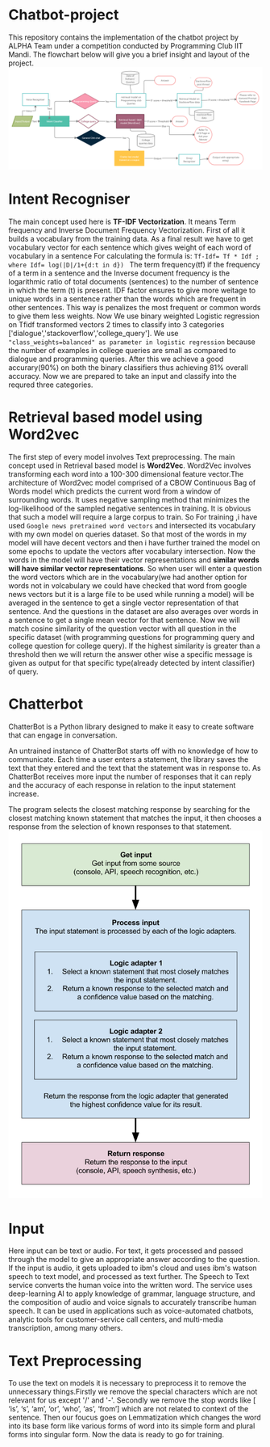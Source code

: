 # Chatbot-project
This repository contains the implementation of the chatbot project by ALPHA Team under a competition conducted by Programming Club IIT Mandi. The flowchart below will give you a brief insight and layout of the project.
![FLOWCHART](Flowchart%20of%20Project.png)

# Intent Recogniser
The main concept used here is **TF-IDF Vectorization**. It means Term frequency and Inverse Document Frequency Vectorization. First of all it builds a vocabulary from the training data. As a final result we have to get vocabulary vector for each sentence which gives weight of each word of vocabulary in a sentence For calculating the formula is:
                    `Tf-Idf= Tf * Idf ; where Idf= log(|D|/1+{d:t in d}) `
The term frequency(tf) if the frequency of a term in a sentence and the Inverse document frequency is the logarithmic ratio of total documents (sentences) to the number of sentence in which the term (t) is present. IDF factor ensures to give more weitage to unique words in a sentence rather than the words which are frequent in other sentences. This way is penalizes the most frequent or common words to give them less weights. 
Now We use binary weighted Logistic regression on Tfidf transformed vectors 2 times to classify into 3 categories ['dialogue','stackoverflow','college_query']. We use `"class_weights=balanced" as parameter in logistic regression` because the number of examples in college queries are small as compared to dialogue and programming queries. After this we achieve a good accurary(90%) on both the binary classifiers thus achieving 81% overall accuracy.
Now we are prepared to take an input and classify into the requred three categories.
# Retrieval based model using Word2vec
The first step of every model involves Text preprocessing. The main concept used in Retrieval based model is **Word2Vec**. Word2Vec involves transforming each word into a 100-300 dimensional feature vector.The architecture of Word2vec model comprised of a CBOW Continuous Bag of Words model which predicts the current word from a window of surrounding words. It uses negative sampling method that minimizes the log-likelihood of the sampled negative sentences in training. It is obvious that such a model will require a large corpus to train. So For training ,i have used `Google news pretrained word vectors` and intersected its vocabulary with my own model on queries dataset. So that most of the words in my model will have decent vectors and then i have further trained the model on some epochs to update the vectors after vocabulary intersection. Now the words in the model will have their vector representations and **similar words will have similar vector representations**. So when user will enter a question the word vectors which are in the vocabulary(we had another option for words not in volcabulary we could have checked that word from google news vectors but it is a large file to be used while running a model) will be averaged in the sentence to get a single vector representation of that sentence. And the questions in the dataset are also averages over words in a sentence to get a single mean vector for that sentence. Now we will match cosine similarity of the   question vector with all question in the specific dataset (with programming questions for programming query and college question for college query). If the highest similarity is greater than a threshold then we will return the answer other wise a specific message is given as output for that specific type(already detected by intent classifier) of query.

# Chatterbot 
ChatterBot is a Python library designed to make it easy to create software that can engage in conversation.

An untrained instance of ChatterBot starts off with no knowledge of how to communicate. Each time a user enters a statement, the library saves the text that they entered and the text that the statement was in response to. As ChatterBot receives more input the number of responses that it can reply and the accuracy of each response in relation to the input statement increase.

The program selects the closest matching response by searching for the closest matching known statement that matches the input, it then chooses a response from the selection of known responses to that statement.
![chatterbot-flowchart](chatterbot-process-flow.svg)

# Input
Here input can be text or audio. For text, it gets processed and passed through the model to give an appropriate answer according to the question. If the input is audio, it gets uploaded to ibm's cloud and uses ibm's watson speech to text model, and processed as text further.
The Speech to Text service converts the human voice into the written word. The service uses deep-learning AI to apply knowledge of grammar, language structure, and the composition of audio and voice signals to accurately transcribe human speech. It can be used in applications such as voice-automated chatbots, analytic tools for customer-service call centers, and multi-media transcription, among many others.

# Text Preprocessing
To use the text on models it is necessary to preprocess it to remove the unnecessary things.Firstly we remove the special characters which are not relevant for us except '/' and '-'. Secondly we remove the stop words like [ ‘is’, ‘s’, ‘am’, ‘or’, ‘who’, ‘as’, ‘from’] which are not related to context of the sentence. Then our foucus goes on Lemmatization which changes the word into its base form like various forms of word into its simple form and plural forms into singular form. Now the data is ready to go for training.

